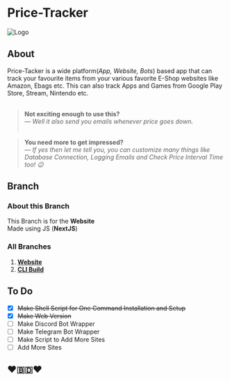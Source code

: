 # Price-Tracker

![Logo](https://i.ibb.co/yf57hXr/Price-Tracker.jpg)

## About

Price-Tacker is a wide platform(_App, Website, Bots_) based app that can track your favourite items from your various favorite E-Shop websites like Amazon, Ebags etc. This can also track Apps and Games from Google Play Store, Stream, Nintendo etc.<br/><br/>

> **Not exciting enough to use this?**<br/> _— Well it also send you emails whenever price goes down._<br/><br/>

> **You need more to get impressed?**<br/> _— If yes then let me tell you, you can customize many things like Database Connection, Logging Emails and Check Price Interval Time too! 😉_

## Branch

### About this Branch

This Branch is for the **Website**<br/>
Made using JS (**NextJS**)

### All Branches

1. **[Website](https://github.com/GitPro10/price-tracker)**<br/>
2. **[CLI Build](https://github.com/GitPro10/price-tracker/tree/CLI)**<br/>

## To Do

- [x] ~~Make Shell Script for One Command Installation and Setup~~
- [x] ~~Make Web Version~~
- [ ] Make Discord Bot Wrapper
- [ ] Make Telegram Bot Wrapper
- [ ] Make Script to Add More Sites
- [ ] Add More Sites

## ❤️🇧🇩❤️

